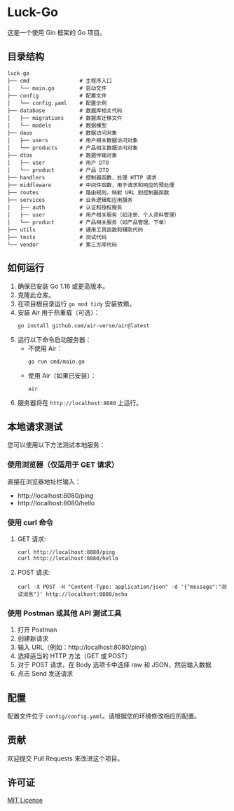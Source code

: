 # Luck-Go

这是一个使用 Gin 框架的 Go 项目。

## 目录结构

```
luck-go
├── cmd                # 主程序入口
│   └── main.go        # 启动文件
├── config             # 配置文件
│   └── config.yaml    # 配置示例
├── database           # 数据库相关代码
│   ├── migrations     # 数据库迁移文件
│   └── models         # 数据模型
├── daos               # 数据访问对象
│   ├── users          # 用户相关数据访问对象
│   └── products       # 产品相关数据访问对象
├── dtos               # 数据传输对象
│   ├── user           # 用户 DTO
│   └── product        # 产品 DTO
├── handlers           # 控制器函数，处理 HTTP 请求
├── middleware         # 中间件函数，用于请求和响应的预处理
├── routes             # 路由规则，映射 URL 到控制器函数
├── services           # 业务逻辑和应用服务
│   ├── auth           # 认证和授权服务
│   ├── user           # 用户相关服务（如注册、个人资料管理）
│   └── product        # 产品相关服务（如产品管理、下单）
├── utils              # 通用工具函数和辅助代码
├── tests              # 测试代码
└── vendor             # 第三方库代码
```

## 如何运行

1. 确保已安装 Go 1.16 或更高版本。
2. 克隆此仓库。
3. 在项目根目录运行 `go mod tidy` 安装依赖。
4. 安装 Air 用于热重载（可选）：
   ```
   go install github.com/air-verse/air@latest
   ```
5. 运行以下命令启动服务器：
   - 不使用 Air：
     ```
     go run cmd/main.go
     ```
   - 使用 Air（如果已安装）：
     ```
     air
     ```
6. 服务器将在 `http://localhost:8080` 上运行。

## 本地请求测试

您可以使用以下方法测试本地服务：

### 使用浏览器（仅适用于 GET 请求）

直接在浏览器地址栏输入：
- http://localhost:8080/ping
- http://localhost:8080/hello

### 使用 curl 命令

1. GET 请求:
   ```
   curl http://localhost:8080/ping
   curl http://localhost:8080/hello
   ```

2. POST 请求:
   ```
   curl -X POST -H "Content-Type: application/json" -d '{"message":"测试消息"}' http://localhost:8080/echo
   ```

### 使用 Postman 或其他 API 测试工具

1. 打开 Postman
2. 创建新请求
3. 输入 URL（例如：http://localhost:8080/ping）
4. 选择适当的 HTTP 方法（GET 或 POST）
5. 对于 POST 请求，在 Body 选项卡中选择 raw 和 JSON，然后输入数据
6. 点击 Send 发送请求

## 配置

配置文件位于 `config/config.yaml`。请根据您的环境修改相应的配置。

## 贡献

欢迎提交 Pull Requests 来改进这个项目。

## 许可证

[MIT License](https://opensource.org/licenses/MIT)
